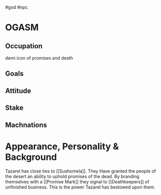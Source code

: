 #god #npc 
# OGASM
## Occupation
demi icon of promises and death
## Goals

## Attitude

## Stake

## Machnations

# Appearance, Personality & Background
Tazarel has close ties to [[Sushomela]]. They Have granted the people of the desert an ability to uphold promises of the dead. By branding themselves with a [[Promise Mark]] they signal to [[Deathkeepers]] of unfinished business. This is the power Tazarel has bestowed upon them.